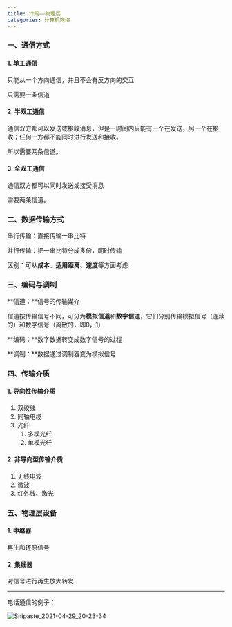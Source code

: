 ```yaml
---
title: 计网——物理层
categories: 计算机网络
---
```


### 一、通信方式

#### 1. 单工通信

只能从一个方向通信，并且不会有反方向的交互

只需要一条信道

#### 2. 半双工通信

通信双方都可以发送或接收消息，但是一时间内只能有一个在发送，另一个在接收；任何一方都不能同时进行发送和接收。

所以需要两条信道。

#### 3. 全双工通信

通信双方都可以同时发送或接受消息

需要两条信道。

### 二、数据传输方式

串行传输：直接传输一串比特

并行传输：把一串比特分成多份，同时传输

区别：可从**成本**、**适用距离**、**速度**等方面考虑

### 三、编码与调制

**信道：**信号的传输媒介

信道按传输信号不同，可分为**模拟信道**和**数字信道**，它们分别传输模拟信号（连续的）和数字信号（离散的，即0，1）

**编码：**数字数据转变成数字信号的过程

**调制：**数据通过调制器变为模拟信号

### 四、传输介质

#### 1. 导向性传输介质

1. 双绞线
2. 同轴电缆
3. 光纤
   1. 多模光纤
   2. 单模光纤

#### 2. 非导向型传输介质

1. 无线电波
2. 微波
3. 红外线、激光

### 五、物理层设备

#### 1. 中继器

再生和还原信号

#### 2. 集线器

对信号进行再生放大转发

------

电话通信的例子：

![Snipaste_2021-04-29_20-23-34](https://gitee.com/aurora1004/pictures/raw/master/Snipaste_2021-04-29_20-23-34.png)